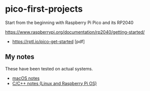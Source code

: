 # pico-first-projects

Start from the beginning with Raspberry Pi Pico and its RP2040

https://www.raspberrypi.org/documentation/rp2040/getting-started/

- https://rptl.io/pico-get-started \[pdf\]

## My notes

These have been tested on actual systems.

- [macOS notes](macos-start.md)
- [C/C++ notes (Linux and Raspberry Pi OS)](cpp-start.md)
